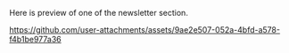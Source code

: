 Here is preview of one of the newsletter section.

https://github.com/user-attachments/assets/9ae2e507-052a-4bfd-a578-f4b1be977a36

